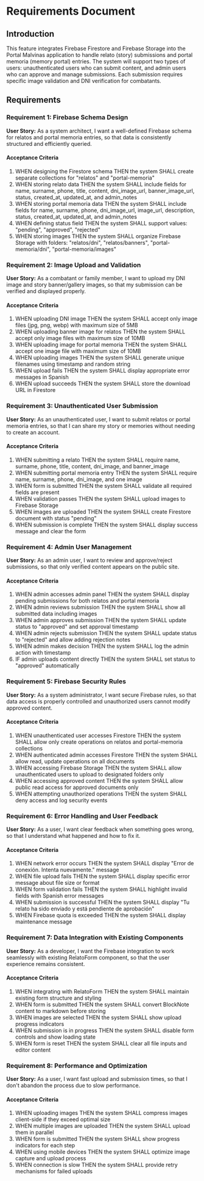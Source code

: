 # Requirements Document

## Introduction

This feature integrates Firebase Firestore and Firebase Storage into the Portal Malvinas application to handle relato (story) submissions and portal memoria (memory portal) entries. The system will support two types of users: unauthenticated users who can submit content, and admin users who can approve and manage submissions. Each submission requires specific image validation and DNI verification for combatants.

## Requirements

### Requirement 1: Firebase Schema Design

**User Story:** As a system architect, I want a well-defined Firebase schema for relatos and portal memoria entries, so that data is consistently structured and efficiently queried.

#### Acceptance Criteria

1. WHEN designing the Firestore schema THEN the system SHALL create separate collections for "relatos" and "portal-memoria"
2. WHEN storing relato data THEN the system SHALL include fields for name, surname, phone, title, content, dni_image_url, banner_image_url, status, created_at, updated_at, and admin_notes
3. WHEN storing portal memoria data THEN the system SHALL include fields for name, surname, phone, dni_image_url, image_url, description, status, created_at, updated_at, and admin_notes
4. WHEN defining status field THEN the system SHALL support values: "pending", "approved", "rejected"
5. WHEN storing images THEN the system SHALL organize Firebase Storage with folders: "relatos/dni", "relatos/banners", "portal-memoria/dni", "portal-memoria/images"

### Requirement 2: Image Upload and Validation

**User Story:** As a combatant or family member, I want to upload my DNI image and story banner/gallery images, so that my submission can be verified and displayed properly.

#### Acceptance Criteria

1. WHEN uploading DNI image THEN the system SHALL accept only image files (jpg, png, webp) with maximum size of 5MB
2. WHEN uploading banner image for relatos THEN the system SHALL accept only image files with maximum size of 10MB
3. WHEN uploading image for portal memoria THEN the system SHALL accept one image file with maximum size of 10MB
4. WHEN uploading images THEN the system SHALL generate unique filenames using timestamp and random string
5. WHEN upload fails THEN the system SHALL display appropriate error messages in Spanish
6. WHEN upload succeeds THEN the system SHALL store the download URL in Firestore

### Requirement 3: Unauthenticated User Submission

**User Story:** As an unauthenticated user, I want to submit relatos or portal memoria entries, so that I can share my story or memories without needing to create an account.

#### Acceptance Criteria

1. WHEN submitting a relato THEN the system SHALL require name, surname, phone, title, content, dni_image, and banner_image
2. WHEN submitting portal memoria entry THEN the system SHALL require name, surname, phone, dni_image, and one image
3. WHEN form is submitted THEN the system SHALL validate all required fields are present
4. WHEN validation passes THEN the system SHALL upload images to Firebase Storage
5. WHEN images are uploaded THEN the system SHALL create Firestore document with status "pending"
6. WHEN submission is complete THEN the system SHALL display success message and clear the form

### Requirement 4: Admin User Management

**User Story:** As an admin user, I want to review and approve/reject submissions, so that only verified content appears on the public site.

#### Acceptance Criteria

1. WHEN admin accesses admin panel THEN the system SHALL display pending submissions for both relatos and portal memoria
2. WHEN admin reviews submission THEN the system SHALL show all submitted data including images
3. WHEN admin approves submission THEN the system SHALL update status to "approved" and set approval timestamp
4. WHEN admin rejects submission THEN the system SHALL update status to "rejected" and allow adding rejection notes
5. WHEN admin makes decision THEN the system SHALL log the admin action with timestamp
6. IF admin uploads content directly THEN the system SHALL set status to "approved" automatically

### Requirement 5: Firebase Security Rules

**User Story:** As a system administrator, I want secure Firebase rules, so that data access is properly controlled and unauthorized users cannot modify approved content.

#### Acceptance Criteria

1. WHEN unauthenticated user accesses Firestore THEN the system SHALL allow only create operations on relatos and portal-memoria collections
2. WHEN authenticated admin accesses Firestore THEN the system SHALL allow read, update operations on all documents
3. WHEN accessing Firebase Storage THEN the system SHALL allow unauthenticated users to upload to designated folders only
4. WHEN accessing approved content THEN the system SHALL allow public read access for approved documents only
5. WHEN attempting unauthorized operations THEN the system SHALL deny access and log security events

### Requirement 6: Error Handling and User Feedback

**User Story:** As a user, I want clear feedback when something goes wrong, so that I understand what happened and how to fix it.

#### Acceptance Criteria

1. WHEN network error occurs THEN the system SHALL display "Error de conexión. Intenta nuevamente." message
2. WHEN file upload fails THEN the system SHALL display specific error message about file size or format
3. WHEN form validation fails THEN the system SHALL highlight invalid fields with Spanish error messages
4. WHEN submission is successful THEN the system SHALL display "Tu relato ha sido enviado y está pendiente de aprobación"
5. WHEN Firebase quota is exceeded THEN the system SHALL display maintenance message

### Requirement 7: Data Integration with Existing Components

**User Story:** As a developer, I want the Firebase integration to work seamlessly with existing RelatoForm component, so that the user experience remains consistent.

#### Acceptance Criteria

1. WHEN integrating with RelatoForm THEN the system SHALL maintain existing form structure and styling
2. WHEN form is submitted THEN the system SHALL convert BlockNote content to markdown before storing
3. WHEN images are selected THEN the system SHALL show upload progress indicators
4. WHEN submission is in progress THEN the system SHALL disable form controls and show loading state
5. WHEN form is reset THEN the system SHALL clear all file inputs and editor content

### Requirement 8: Performance and Optimization

**User Story:** As a user, I want fast upload and submission times, so that I don't abandon the process due to slow performance.

#### Acceptance Criteria

1. WHEN uploading images THEN the system SHALL compress images client-side if they exceed optimal size
2. WHEN multiple images are uploaded THEN the system SHALL upload them in parallel
3. WHEN form is submitted THEN the system SHALL show progress indicators for each step
4. WHEN using mobile devices THEN the system SHALL optimize image capture and upload process
5. WHEN connection is slow THEN the system SHALL provide retry mechanisms for failed uploads